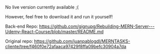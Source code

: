 No live version currently available ;(

However, feel free to download it and run it yourself!

Back-end Repo: https://github.com/gignupg/Rebuilding-MERN-Server---Udemy-React-Course/blob/master/README.md

Original repo: https://github.com/juanpablogdl/MERNTASKS-cliente/tree/f460f0e72afaaca97429f8ffa09befc30904a7da

